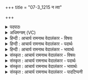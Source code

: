 +++
title = "07-3_1215 न त्वा"

+++
<details><summary>पदपाठः</summary>

न। त्वा꣣। शत꣢म्। च꣣। न꣢। ह्रु꣡तः꣢꣯। रा꣡धः꣢꣯। दि꣡त्स꣢꣯न्तम्। आ। मि꣣नन्। य꣢त्। पु꣣नानः꣢। म꣣खस्य꣡से꣢। १२१५।
</details>

<details><summary>अधिमन्त्रम् (VC)</summary>

- पवमानः सोमः
- अहमीयुराङ्गिरसः
- गायत्री
- षड्जः
</details>

<details><summary>हिन्दी : आचार्य रामनाथ वेदालंकार - विषयः</summary>

अगले मन्त्र में दानवीर परमात्मा तथा दानी मनुष्य को सम्बोधन है।
</details>

<details><summary>हिन्दी : आचार्य रामनाथ वेदालंकार - पदार्थः</summary>

पदार्थान्वयभाषाः -  हे दानवीर परमात्मन् वा दानी मनुष्य ! (यत्) जब (पुनानः) हमें पवित्र करते हुए आप (मखस्यसे) दानयज्ञ करने का संकल्प करते हो,तब (राधः) धन (दित्सन्तम्) दान करना चाहते हुए (त्वा) आपको (शतं च न) सौ भी (ह्रुतः) हमारे कुटिल भाव वा कुटिल जन (न आमिनन्) दान के मार्ग से विचलित नहीं कर सकते ॥३॥
</details>

<details><summary>हिन्दी : आचार्य रामनाथ वेदालंकार - भावार्थः</summary>

भावार्थभाषाः -  जगदीश्वर उन्हीं को अपने दान का पात्र बनाता है,जो कुटिल नहीं हैं। दानवीर लोगों को चाहिए कि वे बाधक विघ्नों के बार-बार प्रहार होने पर भी अपने दान के व्रत को न छोड़ें ॥३॥
</details>

<details><summary>संस्कृत : आचार्य रामनाथ वेदालंकार - विषयः</summary>

अथ दानवीरः परमात्मा मानवश्च सम्बोध्यते।
</details>

<details><summary>संस्कृत : आचार्य रामनाथ वेदालंकार - पदार्थः</summary>

पदार्थान्वयभाषाः -  हे दानवीर परमात्मन् मानव वा ! (यत्) यदा (पुनानः) अस्मान् पवित्रान् कुर्वाणः त्वम् (मखस्यसे२) दानयज्ञं कर्तुं कामयसे।[मखमात्मन इच्छति इति मखस्यते। क्यचि ‘सुग् वक्तव्यः’। अ० ७।१।५१ वा० इत्यनेन सुगागमः।]तदा (राधः) धनम् (दित्सन्तम्) दातुमिच्छन्तम् (त्वा) त्वाम् (शतं च न) शतसंख्याका अपि (ह्रुतः) अस्माकं कुटिला भावाः कुटिला जना वा।[ह्वरन्ति कुटिलमाचरन्तीति ह्रुतः। ह्वृ कौटिल्ये,क्विपि ह्वरः ह्रुः आदेशः तुगागमश्च।] (न आ मिनन्) दानमार्गात् न विचालयितुं शक्नुवन्ति।[मिनातिः वधकर्मा। निघं० २।१९। लेटि रूपम्]॥३॥
</details>

<details><summary>संस्कृत : आचार्य रामनाथ वेदालंकार - भावार्थः</summary>

भावार्थभाषाः -  जगदीश्वरोऽकुटिलानेव जनान् दानपात्रं कुरुते। दानशौण्डा जना बाधकैर्विघ्नैः पुनः पुनः प्रतिहन्यमाना अपि स्वकीयं दानव्रतं न परित्यजेयुः ॥३॥
</details>

<details><summary>संस्कृत : आचार्य रामनाथ वेदालंकार - पादटिप्पनी</summary>

टिप्पणी:    १. ऋ० ९।६१।२७। २. मखस्यसे धनं दातुमिच्छसि—इति सा०। यज्ञसमये यज्ञं त्वं यदा करोषि—इति वि०।
</details>